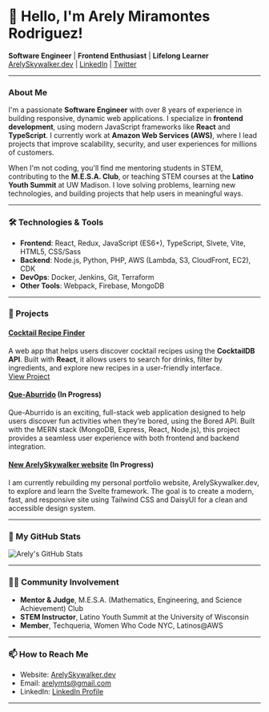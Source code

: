 # 👋 Hello, I'm Arely Miramontes Rodriguez!

**Software Engineer** | **Frontend Enthusiast** | **Lifelong Learner**  
[ArelySkywalker.dev](https://arelyskywalker.dev) | [LinkedIn](https://www.linkedin.com/in/arelymiramontes) | [Twitter](https://twitter.com/ArelySkywalker)

---

### About Me

I'm a passionate **Software Engineer** with over 8 years of experience in building responsive, dynamic web applications. I specialize in **frontend development**, using modern JavaScript frameworks like **React** and **TypeScript**. I currently work at **Amazon Web Services (AWS)**, where I lead projects that improve scalability, security, and user experiences for millions of customers.

When I'm not coding, you'll find me mentoring students in STEM, contributing to the **M.E.S.A. Club**, or teaching STEM courses at the **Latino Youth Summit** at UW Madison. I love solving problems, learning new technologies, and building projects that help users in meaningful ways.

---

### 🛠️ Technologies & Tools

- **Frontend**: React, Redux, JavaScript (ES6+), TypeScript, Slvete, Vite, HTML5, CSS/Sass
- **Backend**: Node.js, Python, PHP, AWS (Lambda, S3, CloudFront, EC2), CDK
- **DevOps**: Docker, Jenkins, Git, Terraform
- **Other Tools**: Webpack, Firebase, MongoDB

---

### 🌟 Projects

#### [Cocktail Recipe Finder](https://gummy-bears-and-some-scotch.firebaseapp.com/)  
A web app that helps users discover cocktail recipes using the **CocktailDB API**. Built with **React**, it allows users to search for drinks, filter by ingredients, and explore new recipes in a user-friendly interface.  
[View Project](https://arelyskywalker.dev/cocktail)

#### [Que-Aburrido](https://github.com/ArelySkywalker/Que-Aburrido)  (In Progress)
Que-Aburrido is an exciting, full-stack web application designed to help users discover fun activities when they’re bored, using the Bored API. Built with the MERN stack (MongoDB, Express, React, Node.js), this project provides a seamless user experience with both frontend and backend integration.

#### [New ArelySkywalker website](https://github.com/ArelySkywalker/ArelySkywalker-website)  (In Progress)
I am currently rebuilding my personal portfolio website, ArelySkywalker.dev, to explore and learn the Svelte framework. The goal is to create a modern, fast, and responsive site using Tailwind CSS and DaisyUI for a clean and accessible design system.

---

### 🚀 My GitHub Stats
![Arely's GitHub Stats](https://github-readme-stats.vercel.app/api?username=ArelySkywalker&show_icons=true&theme=radical&hide=contribs)

---

### 👩‍🏫 Community Involvement

- **Mentor & Judge**, M.E.S.A. (Mathematics, Engineering, and Science Achievement) Club
- **STEM Instructor**, Latino Youth Summit at the University of Wisconsin
- **Member**, Techqueria, Women Who Code NYC, Latinos@AWS

---

### 📫 How to Reach Me

- Website: [ArelySkywalker.dev](https://arelyskywalker.dev)
- Email: [arelymts@gmail.com](mailto:arelymts@gmail.com)
- LinkedIn: [LinkedIn Profile](https://www.linkedin.com/in/arelymiramontes)

---
